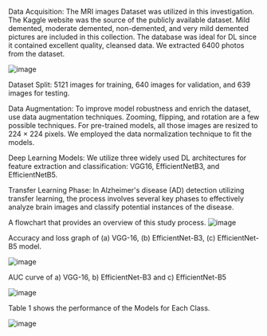 Data Acquisition: The MRI images Dataset was utilized in this investigation. The Kaggle website was the source of the publicly available dataset. Mild demented, moderate demented, non-demented, and very mild demented pictures are included in this collection. The database was ideal for DL since it contained excellent quality, cleansed data. We extracted 6400 photos from the dataset.

![image](https://github.com/user-attachments/assets/e99643a6-0102-4147-8d25-853dad5fb09d)

Dataset Split: 5121 images for training, 640 images for validation, and 639 images for testing.

Data Augmentation: To improve model robustness and enrich the dataset, use data augmentation techniques. Zooming, flipping, and rotation are a few possible techniques. For pre-trained models, all those images are resized to 224 × 224 pixels. We employed the data normalization technique to fit the models.

Deep Learning Models: We utilize three widely used DL architectures for feature extraction and classification: VGG16, EfficientNetB3, and EfficientNetB5.

Transfer Learning Phase: In Alzheimer's disease (AD) detection utilizing transfer learning, the process involves several key phases to effectively analyze brain images and classify potential instances of the disease. 

A flowchart that provides an overview of this study process.
![image](https://github.com/user-attachments/assets/1eac914c-2653-4919-ad86-a5b460147ba0)

Accuracy and loss graph of (a) VGG-16, (b) EfficientNet-B3, (c) EfficientNet-B5 model.

![image](https://github.com/user-attachments/assets/971ed965-c2c2-4eee-bdde-4ca53d5a6ae7)

AUC curve of a) VGG-16, b) EfficientNet-B3 and c) EfficientNet-B5

![image](https://github.com/user-attachments/assets/ff6b3f92-dfdf-43f6-9387-ecea53a047a5)

Table 1 shows the performance of the Models for Each Class.

![image](https://github.com/user-attachments/assets/23a7113a-8955-469f-945c-fa69a82e26c4)
